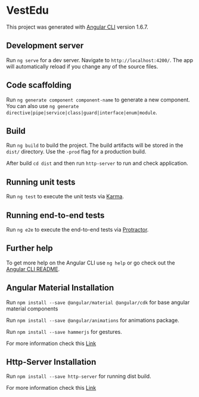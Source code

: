 # VestEdu

This project was generated with [Angular CLI](https://github.com/angular/angular-cli) version 1.6.7.

## Development server

Run `ng serve` for a dev server. Navigate to `http://localhost:4200/`. The app will automatically reload if you change any of the source files.

## Code scaffolding

Run `ng generate component component-name` to generate a new component. You can also use `ng generate directive|pipe|service|class|guard|interface|enum|module`.

## Build

Run `ng build` to build the project. The build artifacts will be stored in the `dist/` directory. Use the `-prod` flag for a production build.

After build `cd dist` and then run `http-server` to run and check application.

## Running unit tests

Run `ng test` to execute the unit tests via [Karma](https://karma-runner.github.io).

## Running end-to-end tests

Run `ng e2e` to execute the end-to-end tests via [Protractor](http://www.protractortest.org/).

## Further help

To get more help on the Angular CLI use `ng help` or go check out the [Angular CLI README](https://github.com/angular/angular-cli/blob/master/README.md).

## Angular Material Installation

Run `npm install --save @angular/material @angular/cdk` for base angular material components

Run `npm install --save @angular/animations` for animations package.

Run `npm install --save hammerjs` for gestures.

For more information check this [Link](https://material.angular.io/guide/getting-started)

## Http-Server Installation

Run `npm install --save http-server` for running dist build.

For more information check this [Link](https://www.npmjs.com/package/http-server)